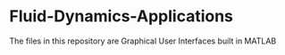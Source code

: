 # Fluid-Dynamics-Applications
The files in this repository are Graphical User Interfaces built in MATLAB

